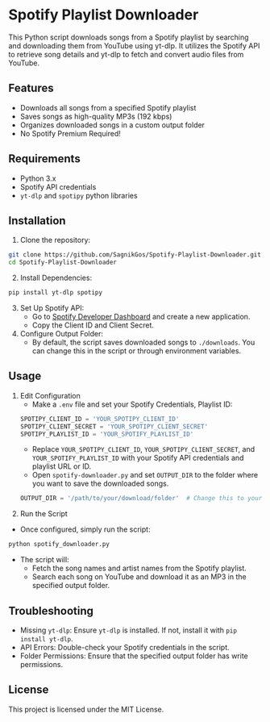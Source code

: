 # Spotify Playlist Downloader

This Python script downloads songs from a Spotify playlist by searching and downloading them from YouTube using yt-dlp. It utilizes the Spotify API to retrieve song details and yt-dlp to fetch and convert audio files from YouTube.

## Features
* Downloads all songs from a specified Spotify playlist
* Saves songs as high-quality MP3s (192 kbps)
* Organizes downloaded songs in a custom output folder
* No Spotify Premium Required!

## Requirements
* Python 3.x
* Spotify API credentials
* `yt-dlp` and `spotipy` python libraries

## Installation

1. Clone the repository:
```bash
git clone https://github.com/SagnikGos/Spotify-Playlist-Downloader.git
cd Spotify-Playlist-Downloader
```
2. Install Dependencies:
```bash
pip install yt-dlp spotipy
```
3. Set Up Spotify API:
    * Go to [Spotify Developer Dashboard](https://developer.spotify.com/) and create a new application.
    * Copy the Client ID and Client Secret.
4. Configure Output Folder:
    * By default, the script saves downloaded songs to `./downloads`. You can change this in the script or through environment variables.

## Usage

1. Edit Configuration
    * Make a `.env` file and set your Spotify Credentials, Playlist ID:
    ```python
    SPOTIPY_CLIENT_ID = 'YOUR_SPOTIPY_CLIENT_ID'
    SPOTIPY_CLIENT_SECRET = 'YOUR_SPOTIPY_CLIENT_SECRET'
    SPOTIPY_PLAYLIST_ID = 'YOUR_SPOTIFY_PLAYLIST_ID'
    ```
    * Replace `YOUR_SPOTIPY_CLIENT_ID`, `YOUR_SPOTIPY_CLIENT_SECRET`, and `YOUR_SPOTIFY_PLAYLIST_ID` with your Spotify API credentials and playlist URL or ID.
    * Open `spotify-downloader.py` and set `OUTPUT_DIR` to the folder where you want to save the downloaded songs.
    ```python
    OUTPUT_DIR = '/path/to/your/download/folder'  # Change this to your desired output folder
    ```
2. Run the Script
* Once configured, simply run the script:
```bash
python spotify_downloader.py
```
* The script will:
    * Fetch the song names and artist names from the Spotify playlist.
    * Search each song on YouTube and download it as an MP3 in the specified output folder.

## Troubleshooting

* Missing `yt-dlp`: Ensure `yt-dlp` is installed. If not, install it with `pip install yt-dlp`.
* API Errors: Double-check your Spotify credentials in the script.
* Folder Permissions: Ensure that the specified output folder has write permissions.

## License
 
This project is licensed under the MIT License.
